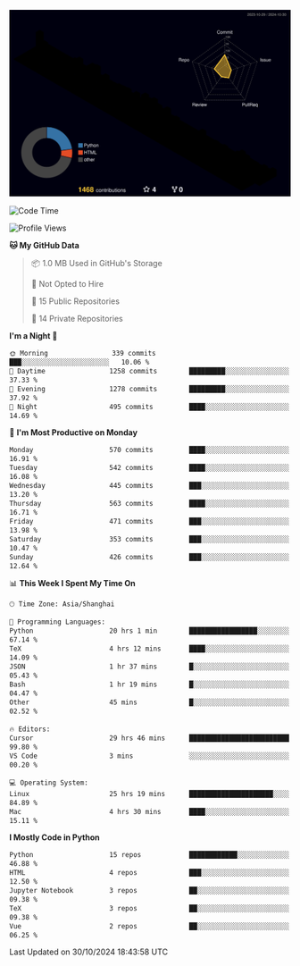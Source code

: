 <!--![](https://raw.githubusercontent.com/BorisYang326/BorisYang326/output/github-contribution-grid-snake-dark.svg) -->
![](./profile-3d-contrib/profile-night-rainbow.svg)
<!--START_SECTION:waka-->
![Code Time](http://img.shields.io/badge/Code%20Time-599%20hrs%2058%20mins-blue)

![Profile Views](http://img.shields.io/badge/Profile%20Views-0-blue)

**🐱 My GitHub Data** 

> 📦 1.0 MB Used in GitHub's Storage 
 > 
> 🚫 Not Opted to Hire
 > 
> 📜 15 Public Repositories 
 > 
> 🔑 14 Private Repositories 
 > 
**I'm a Night 🦉** 

```text
🌞 Morning                339 commits         ███░░░░░░░░░░░░░░░░░░░░░░   10.06 % 
🌆 Daytime                1258 commits        █████████░░░░░░░░░░░░░░░░   37.33 % 
🌃 Evening                1278 commits        █████████░░░░░░░░░░░░░░░░   37.92 % 
🌙 Night                  495 commits         ████░░░░░░░░░░░░░░░░░░░░░   14.69 % 
```
📅 **I'm Most Productive on Monday** 

```text
Monday                   570 commits         ████░░░░░░░░░░░░░░░░░░░░░   16.91 % 
Tuesday                  542 commits         ████░░░░░░░░░░░░░░░░░░░░░   16.08 % 
Wednesday                445 commits         ███░░░░░░░░░░░░░░░░░░░░░░   13.20 % 
Thursday                 563 commits         ████░░░░░░░░░░░░░░░░░░░░░   16.71 % 
Friday                   471 commits         ███░░░░░░░░░░░░░░░░░░░░░░   13.98 % 
Saturday                 353 commits         ███░░░░░░░░░░░░░░░░░░░░░░   10.47 % 
Sunday                   426 commits         ███░░░░░░░░░░░░░░░░░░░░░░   12.64 % 
```


📊 **This Week I Spent My Time On** 

```text
🕑︎ Time Zone: Asia/Shanghai

💬 Programming Languages: 
Python                   20 hrs 1 min        █████████████████░░░░░░░░   67.14 % 
TeX                      4 hrs 12 mins       ████░░░░░░░░░░░░░░░░░░░░░   14.09 % 
JSON                     1 hr 37 mins        █░░░░░░░░░░░░░░░░░░░░░░░░   05.43 % 
Bash                     1 hr 19 mins        █░░░░░░░░░░░░░░░░░░░░░░░░   04.47 % 
Other                    45 mins             █░░░░░░░░░░░░░░░░░░░░░░░░   02.52 % 

🔥 Editors: 
Cursor                   29 hrs 46 mins      █████████████████████████   99.80 % 
VS Code                  3 mins              ░░░░░░░░░░░░░░░░░░░░░░░░░   00.20 % 

💻 Operating System: 
Linux                    25 hrs 19 mins      █████████████████████░░░░   84.89 % 
Mac                      4 hrs 30 mins       ████░░░░░░░░░░░░░░░░░░░░░   15.11 % 
```

**I Mostly Code in Python** 

```text
Python                   15 repos            ████████████░░░░░░░░░░░░░   46.88 % 
HTML                     4 repos             ███░░░░░░░░░░░░░░░░░░░░░░   12.50 % 
Jupyter Notebook         3 repos             ██░░░░░░░░░░░░░░░░░░░░░░░   09.38 % 
TeX                      3 repos             ██░░░░░░░░░░░░░░░░░░░░░░░   09.38 % 
Vue                      2 repos             ██░░░░░░░░░░░░░░░░░░░░░░░   06.25 % 
```




 Last Updated on 30/10/2024 18:43:58 UTC
<!--END_SECTION:waka-->
